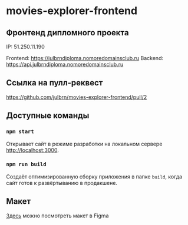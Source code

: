 # movies-explorer-frontend

## Фронтенд дипломного проекта

IP: 51.250.11.190

Frontend: https://julbrndiploma.nomoredomainsclub.ru
Backend: https://api.julbrndiploma.nomoredomainsclub.ru

## Ссылка на пулл-реквест

https://github.com/julbrn/movies-explorer-frontend/pull/2

## Доступные команды

### `npm start`

Открывает сайт в режиме разработки на локальном сервере [http://localhost:3000](http://localhost:3000).

### `npm run build`

Создаёт оптимизированную сборку приложения в папке `build`, когда сайт готов к развёртыванию в продакшене.

## Макет

[Здесь](https://disk.yandex.ru/d/zGT9RTOcCWsHCA) можно посмотреть макет в Figma
